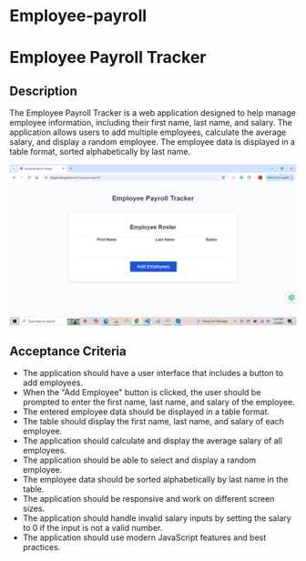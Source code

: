 # Employee-payroll

# Employee Payroll Tracker

## Description
The Employee Payroll Tracker is a web application designed to help manage employee information, including their first name, last name, and salary. The application allows users to add multiple employees, calculate the average salary, and display a random employee. The employee data is displayed in a table format, sorted alphabetically by last name.

![Image Alt](https://github.com/DippaFudd/Employee-payroll/blob/77a01ee6a761f8178bec75839886d4a7e3f47166/2025-02-04%20(2).png)

## Acceptance Criteria
- The application should have a user interface that includes a button to add employees.
- When the "Add Employee" button is clicked, the user should be prompted to enter the first name, last name, and salary of the employee.
- The entered employee data should be displayed in a table format.
- The table should display the first name, last name, and salary of each employee.
- The application should calculate and display the average salary of all employees.
- The application should be able to select and display a random employee.
- The employee data should be sorted alphabetically by last name in the table.
- The application should be responsive and work on different screen sizes.
- The application should handle invalid salary inputs by setting the salary to 0 if the input is not a valid number.
- The application should use modern JavaScript features and best practices.
